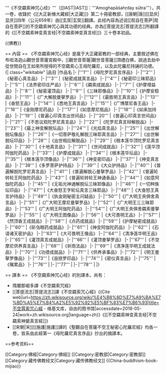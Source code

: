 '''《不空羂索神咒心经》'''（[[IAST|IAST]]：'''Amoghapāśahṛday sūtra'''），共一卷，收錄於《[[大正新脩大藏經|大正藏]]》第二十冊密教部，[[唐朝|唐]][[显庆|显庆]]四年（公元659年）由[[玄奘|玄奘]]翻譯。此经內容為述说[[观自在菩萨|观自在菩萨]]的不空羂索神咒心與其功德的经典。亦為[[菩提流志|菩提流志]]所翻譯的《[[不空羂索神变真言经|不空羂索神变真言经]]》三十卷本初品。

{{佛教}}

== 內容 ==
《不空羂索神咒心经》是属于大正藏密教的一部经典，主要敘述佛在布呾洛迦山觀世音菩薩宮殿中，[[觀世音菩薩|觀世音菩薩]]頂禮白佛，說過去劫中從世間自在王如來所授得的不空羂索心王母陀羅尼，以及此陀羅尼持誦的功德。
{| class="wikitable"
|品目
|作品名
|-
|'''1'''
|《母陀罗尼真言序品》
|-
|'''2'''
|《秘密心真言品》
|-
|'''3'''
|《秘密成就真言品》
|-
|'''4'''
|《秘密印三昧耶品》
|-
|'''5'''
|《法界密印庄严品》
|-
|'''6'''
|《羂索成就品》
|-
|'''7'''
|《护摩增益品》
|-
|'''8'''
|《秘密灌顶品》
|-
|'''9'''
|《三昧耶像品》
|-
|'''10'''
|《护摩安稳品》
|-
|'''11'''
|《广大解脱曼拏罗品》
|-
|'''12'''
|《最胜明王真言品》
|-
|'''13'''
|《奋怒王品》
|-
|'''14'''
|《悉地王真言品》
|-
|'''15'''
|《广博摩尼香王品》
|-
|'''16'''
|《金刚摩尼药品》
|-
|'''17'''
|《如意摩尼瓶品》
|-
|'''18'''
|《如来加持品》
|-
|'''19'''
|《普遍心印真言出世间品》
|-
|'''20'''
|《普遍心印真言世间品》
|-
|'''21'''
|《不思议观陀罗尼真言品》
|-
|'''22'''
|《陀罗尼真言辩解脱品》
|-
|'''23'''
|《最上神变解脱坛品》
|-
|'''24'''
|《光焰真言品》
|-
|'''25'''
|《出世解脱坛像品》
|-
|'''26'''
|《一切菩萨敬礼解脱三昧耶真言品》
|-
|'''27'''
|《出世解脱坛印品》
|-
|'''28'''
|《出世相应解脱品》
|-
|'''29'''
|《根本莲华顶陀罗尼真言品》
|-
|'''30'''
|《十地真言品》
|-
|'''31'''
|《世间成就品》
|-
|'''32'''
|《莲华顶阿伽陀药品》
|-
|'''33'''
|《护摩成就品》
|-
|'''34'''
|《根本莲华坛品》
|-
|'''35'''
|《根本莲华顶像品》
|-
|'''36'''
|《神变密印品》
|-
|'''37'''
|《神变真言品》
|-
|'''38'''
|《多罗菩萨护持品》
|-
|'''39'''
|《大众护持品》
|-
|'''40'''
|《普遍解脱陀罗尼真言品》
|-
|'''41'''
|《普遍解脱心曼拏罗品》
|-
|'''42'''
|《普遍轮转轮王阿伽陀药品》
|-
|'''43'''
|《普遍轮转轮王神通香品》
|-
|'''44'''
|《如意阿伽陀药品》
|-
|'''45'''
|《无垢光神通解脱坛三昧耶像品》
|-
|'''46'''
|《一切种族坛印品》
|-
|'''47'''
|《大奋怒王字轮坛真言三昧耶品》
|-
|'''48'''
|《大奋怒王真言护持品》
|-
|'''49'''
|《执金刚秘密主问疑品》
|-
|'''50'''
|《广大明王央俱舍真言品》
|-
|'''51'''
|《广大明王摩尼曼拏罗品》
|-
|'''52'''
|《广大明王三三昧耶品》
|-
|'''53'''
|《广大明王阿伽陀药品》
|-
|'''54'''
|《广大明王央俱舍羂索曼拏罗品》
|-
|'''55'''
|《广大明王图像品》
|-
|'''56'''
|《大可畏明王品》
|-
|'''57'''
|《然顶香王成就品》
|-
|'''58'''
|《点药成就品》
|-
|'''59'''
|《护摩秘密成就品》
|-
|'''60'''
|《斫刍眼药成就品》
|-
|'''61'''
|《神变阿伽陀药品》
|-
|'''62'''
|《石请诸天密护品》
|-
|'''63'''
|《大可畏明王像品》
|-
|'''64'''
|《清净莲华明王品》
|-
|'''65'''
|《灌顶真言成就品》
|-
|'''66'''
|《灌顶曼拏罗品》
|-
|'''67'''
|《不空摩尼供养真言品》
|-
|'''68'''
|《祈雨法品》
|-
|'''69'''
|《清净莲华明王成就法品》
|-
|'''70'''
|《功德成就品》
|-
|'''71'''
|《供养承事品》
|-
|'''72'''
|《明王曼拏罗像品》
|-
|'''73'''
|《亩捺罗印品》
|-
|'''74'''
|《密仪真言品》
|-
|'''75'''
|《嘱累品》
|-
|'''76'''
|
|-
|'''77'''
|
|-
|'''78'''
|
|}

== 譯本 ==
《不空羂索神咒心经》的別譯本，尚有：

* 隋闍那崛多譯《不空羂索咒經》
* [[菩提流志|菩提流志]]譯《不空羂索咒心經》<ref>{{Cite web|url=https://zh.wikisource.org/wiki/%E4%B8%8D%E7%A9%BA%E7%BD%A5%E7%B4%A2%E5%92%92%E5%BF%83%E7%B6%93|title=不空罥索咒心經 - 维基文库，自由的图书馆|accessdate=2018-05-24|work=zh.wikisource.org|language=zh}}</ref>《[[不空羂索神变真言经|不空羂索神變真言經]]》
* [[宋朝|宋]][[施護|施護]]譯的《聖觀自在菩薩不空王秘密心陀羅尼經》均各一卷，皆系由此經第一《母陀羅尼真言序品》抄出的摘譯本。

==参考资料==

[[Category:佛經|Category:佛經]]
[[Category:密教部|Category:密教部]]
[[Category:藏传佛教经文|Category:藏传佛教经文]]
<references />{{China-buddhism-book-mijiao}}